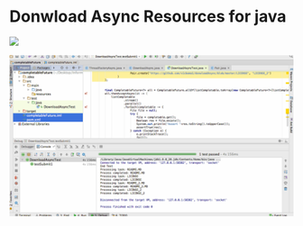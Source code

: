 # Donwload Async Resources for java

![](https://travis-ci.org/vicboma1/donwloadAsync.svg?branch=master)

<a href="url"><img src="https://github.com/vicboma1/donwloadAsync/blob/master/completableFuture/src/main/resources/downloadAsyncCompletableFuture.gif" 
align="center" ></a>

